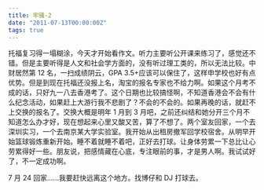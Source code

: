 ```yaml
---
title: 牢骚-2
date: "2011-07-13T00:00:00Z"
tags: true
---
```


托福复习得一塌糊涂，今天才开始看作文。听力主要听公开课来练习了，感觉还不错。但是主要听得是人文和社会学方面的，没有听过理工类的，所以无法比较。中财居然第 12 名，一扫成绩阴云，GPA 3.5+应该可以保住了，这样申学校也好有点优势。但是到现在托福还没报上名，淘宝的报名专家也不给力啊。如果这个月考不成的话，只好九一八去香港考了。这个日期也比较搞怪啊，不知道香港会不会有什么纪念活动，如果赶上大游行我不悲剧了？不会的不会的。如果再晚的话，就赶不上交换的报名了。交换大概是明年 1 月到 3 月吧，之前还纠结和她分开三个月不知道怎么办才好，现在想起来心里又酸又苦，算了不想了。两个室友回家，一个去深圳实习，一个去南京某大学实验室。我开始从出租房撤军回学校宿舍。从明早开始篮球锻炼重新开始。睡不着就睡不着吧，正好去打球。让身体劳累一下总比让心劳累得好一些。朋友说，把感情藏在心底，专注眼前的事，才是男人啊。我试试好了，不一定成功啊。

7 月 24 回家……我要赶快远离这个地方。找博仔和 DJ 打球去。
